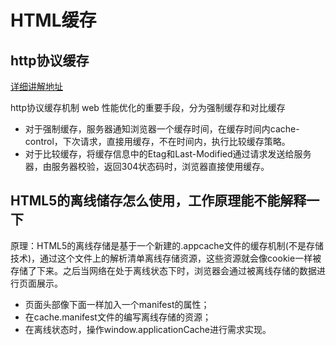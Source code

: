 # HTML缓存

## http协议缓存

[详细讲解地址](https://zhuanlan.zhihu.com/p/53507705)

http协议缓存机制 web 性能优化的重要手段，分为强制缓存和对比缓存

* 对于强制缓存，服务器通知浏览器一个缓存时间，在缓存时间内cache-control，下次请求，直接用缓存，不在时间内，执行比较缓存策略。
* 对于比较缓存，将缓存信息中的Etag和Last-Modified通过请求发送给服务器，由服务器校验，返回304状态码时，浏览器直接使用缓存。

## HTML5的离线储存怎么使用，工作原理能不能解释一下

原理：HTML5的离线存储是基于一个新建的.appcache文件的缓存机制(不是存储技术)，通过这个文件上的解析清单离线存储资源，这些资源就会像cookie一样被存储了下来。之后当网络在处于离线状态下时，浏览器会通过被离线存储的数据进行页面展示。

* 页面头部像下面一样加入一个manifest的属性；
* 在cache.manifest文件的编写离线存储的资源；
* 在离线状态时，操作window.applicationCache进行需求实现。
  